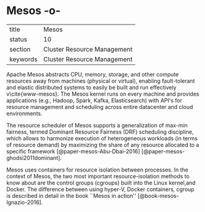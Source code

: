 # Mesos -o-


|          |                             |
| -------- | --------------------------- |
| title    | Mesos                       | 
| status   | 10                          |
| section  | Cluster Resource Management |
| keywords | Cluster Resource Management |



Apache Mesos abstracts CPU, memory, storage, and other compute
resources away from machines (physical or virtual), enabling
fault-tolerant and elastic distributed systems to easily be built and
run effectively v\\cite{www-mesos}.  The Mesos kernel runs on every
machine and provides applications (e.g., Hadoop, Spark, Kafka,
Elasticsearch) with API's for resource management and scheduling
across entire datacenter and cloud environments.

The resource scheduler of Mesos supports a generalization of max-min
fairness, termed Dominant Resource Fairness (DRF) scheduling
discipline, which allows to harmonize execution of heterogeneous
workloads (in terms of resource demand) by maximizing the share of any
resource allocated to a specific framework
[@paper-mesos-Abu-Dbai-2016]
[@paper-mesos-ghodsi2011dominant].
     
Mesos uses containers for resource isolation between processes. In the
context of Mesos, the two most important resource-isolation methods to
know about are the control groups (cgroups) built into the Linux
kernel,and Docker. The difference between using hyper-V, Docker
containers, cgroup is described in detail in the book ``Mesos in
action'' [@book-mesos-Ignazio-2016].




